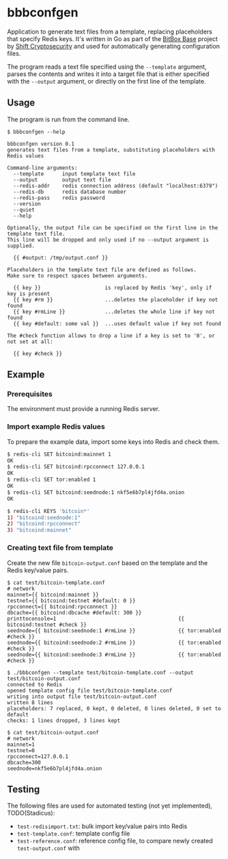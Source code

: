 # bbbconfgen

Application to generate text files from a template, replacing placeholders that specify Redis keys.
It's written in Go as part of the [BitBox Base](https://github.com/digitalbitbox/bitbox-base) project by [Shift Cryptosecurity](https://shiftcrypto.ch) and used for automatically generating configuration files.

The program reads a text file specified using the `--template` argument, parses the contents and writes it into a target file that is either specified with the `--output` argument, or directly on the first line of the template.

## Usage

The program is run from the command line.

```console
$ bbbconfgen --help

bbbconfgen version 0.1
generates text files from a template, substituting placeholders with Redis values

Command-line arguments:
  --template      input template text file
  --output        output text file
  --redis-addr    redis connection address (default "localhost:6379")
  --redis-db      redis database number
  --redis-pass    redis password
  --version
  --quiet
  --help

Optionally, the output file can be specified on the first line in the template text file.
This line will be dropped and only used if no --output argument is supplied.
  
  {{ #output: /tmp/output.conf }}
  
Placeholders in the template text file are defined as follows.
Make sure to respect spaces between arguments.

  {{ key }}                     is replaced by Redis 'key', only if key is present
  {{ key #rm }}                 ...deletes the placeholder if key not found
  {{ key #rmLine }}             ...deletes the whole line if key not found
  {{ key #default: some val }}  ...uses default value if key not found

The #check function allows to drop a line if a key is set to '0', or not set at all:

  {{ key #check }}
```

## Example

### Prerequisites

The environment must provide a running Redis server.

### Import example Redis values

To prepare the example data, import some keys into Redis and check them.

```bash
$ redis-cli SET bitcoind:mainnet 1
OK
$ redis-cli SET bitcoind:rpcconnect 127.0.0.1
OK
$ redis-cli SET tor:enabled 1
OK
$ redis-cli SET bitcoind:seednode:1 nkf5e6b7pl4jfd4a.onion
OK

$ redis-cli KEYS 'bitcoin*'
1) "bitcoind:seednode:1"
2) "bitcoind:rpcconnect"
3) "bitcoind:mainnet"
```

### Creating text file from template

Create the new file `bitcoin-output.conf` based on the template and the Redis key/value pairs.

```console
$ cat test/bitcoin-template.conf
# network
mainnet={{ bitcoind:mainnet }}
testnet={{ bitcoind:testnet #default: 0 }}
rpcconnect={{ bitcoind:rpcconnect }}
dbcache={{ bitcoind:dbcache #default: 300 }}
printtoconsole=1                                        {{ bitcoind:testnet #check }}
seednode={{ bitcoind:seednode:1 #rmLine }}              {{ tor:enabled #check }}
seednode={{ bitcoind:seednode:2 #rmLine }}              {{ tor:enabled #check }}
seednode={{ bitcoind:seednode:3 #rmLine }}              {{ tor:enabled #check }}

$ ./bbbconfgen --template test/bitcoin-template.conf --output test/bitcoin-output.conf
connected to Redis
opened template config file test/bitcoin-template.conf
writing into output file test/bitcoin-output.conf
written 8 lines
placeholders: 7 replaced, 0 kept, 0 deleted, 0 lines deleted, 0 set to default
checks: 1 lines dropped, 3 lines kept

$ cat test/bitcoin-output.conf
# network
mainnet=1
testnet=0
rpcconnect=127.0.0.1
dbcache=300
seednode=nkf5e6b7pl4jfd4a.onion
```

## Testing

The following files are used for automated testing (not yet implemented), TODO(Stadicus):

* `test-redisimport.txt`: bulk import key/value pairs into Redis
* `test-template.conf`: template config file
* `test-reference.conf`: reference config file, to compare newly created `test-output.conf` with
